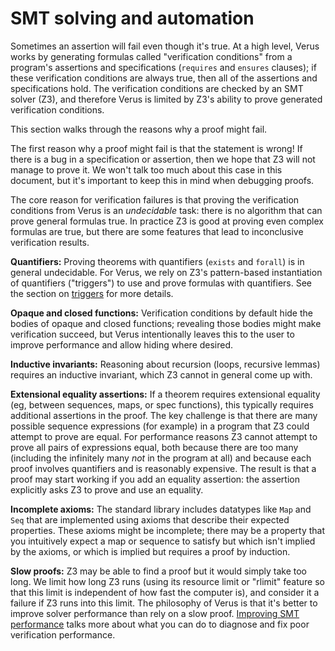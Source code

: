 # SMT solving and automation

Sometimes an assertion will fail even though it's true. At a high level, Verus
works by generating formulas called "verification conditions" from a program's
assertions and specifications (`requires` and `ensures` clauses); if these
verification conditions are always true, then all of the assertions and
specifications hold. The verification conditions are checked by an SMT solver
(Z3), and therefore Verus is limited by Z3's ability to prove generated
verification conditions.

This section walks through the reasons why a proof might fail.

The first reason why a proof might fail is that the statement is wrong! If
there is a bug in a specification or assertion, then we hope that Z3 will not
manage to prove it. We won't talk too much about this case in this document,
but it's important to keep this in mind when debugging proofs.

The core reason for verification failures is that proving the verification
conditions from Verus is an _undecidable_ task: there is no algorithm that can
prove general formulas true. In practice Z3 is good at proving even complex
formulas are true, but there are some features that lead to inconclusive
verification results.

**Quantifiers:** Proving theorems with quantifiers (`exists` and `forall`) is
in general undecidable. For Verus, we rely on Z3's pattern-based instantiation
of quantifiers ("triggers") to use and prove formulas with quantifiers. See the
section on [triggers](triggers.md) for more details.

**Opaque and closed functions:** Verification conditions by default hide the
bodies of opaque and closed functions; revealing those bodies might make
verification succeed, but Verus intentionally leaves this to the user to
improve performance and allow hiding where desired.

**Inductive invariants:** Reasoning about recursion (loops, recursive lemmas)
requires an inductive invariant, which Z3 cannot in general come up with.

**Extensional equality assertions:** If a theorem requires extensional equality
(eg, between sequences, maps, or spec functions), this typically requires
additional assertions in the proof. The key challenge is that there are many
possible sequence expressions (for example) in a program that Z3 could attempt
to prove are equal. For performance reasons Z3 cannot attempt to prove all
pairs of expressions equal, both because there are too many (including the
infinitely many _not_ in the program at all) and because each proof involves
quantifiers and is reasonably expensive. The result is that a proof may start
working if you add an equality assertion: the assertion explicitly asks Z3 to
prove and use an equality.

**Incomplete axioms:** The standard library includes datatypes like `Map` and
`Seq` that are implemented using axioms that describe their expected
properties. These axioms might be incomplete; there may be a property that you
intuitively expect a map or sequence to satisfy but which isn't implied by the
axioms, or which is implied but requires a proof by induction.

**Slow proofs:** Z3 may be able to find a proof but it would simply take too
long. We limit how long Z3 runs (using its resource limit or "rlimit" feature
so that this limit is independent of how fast the computer is), and consider it
a failure if Z3 runs into this limit. The philosophy of Verus is that it's
better to improve solver performance than rely on a slow proof. [Improving SMT
performance]() talks more about what you can do to diagnose and fix poor
verification performance.
